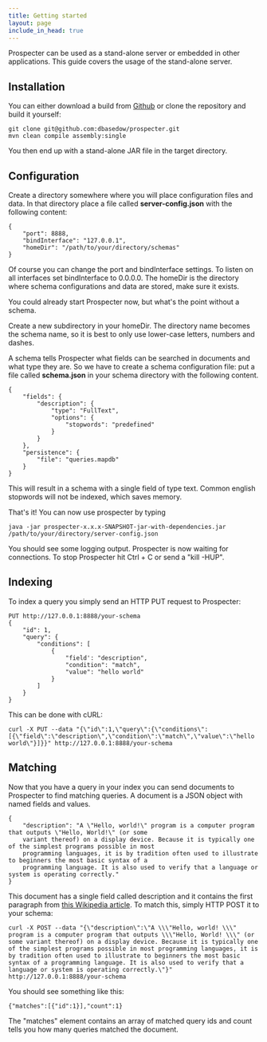 ```yaml
---
title: Getting started
layout: page
include_in_head: true
---
```


Prospecter can be used as a stand-alone server or embedded in other applications. This guide covers the usage of the
stand-alone server.

Installation
------------
You can either download a build from [Github](https://github.com/dbasedow/prospecter/releases) or clone the repository
and build it yourself:

    git clone git@github.com:dbasedow/prospecter.git
    mvn clean compile assembly:single

You then end up with a stand-alone JAR file in the target directory.

Configuration
-------------
Create a directory somewhere where you will place configuration files and data. In that directory place a file called
**server-config.json** with the following content:

    {
        "port": 8888,
        "bindInterface": "127.0.0.1",
        "homeDir": "/path/to/your/directory/schemas"
    }

Of course you can change the port and bindInterface settings. To listen on all interfaces set bindInterface to 0.0.0.0.
The homeDir is the directory where schema configurations and data are stored, make sure it exists.

You could already start Prospecter now, but what's the point without a schema.

Create a new subdirectory in your homeDir. The directory name becomes the schema name, so it is best to only use
lower-case letters, numbers and dashes.

A schema tells Prospecter what fields can be searched in documents and what type they are. So we have to create a
schema configuration file: put a file called **schema.json** in your schema directory with the following content.

    {
        "fields": {
            "description": {
                "type": "FullText",
                "options": {
                    "stopwords": "predefined"
                }
            }
        },
        "persistence": {
            "file": "queries.mapdb"
        }
    }

This will result in a schema with a single field of type text. Common english stopwords will not be indexed, which saves
memory.

That's it! You can now use prospecter by typing

    java -jar prospecter-x.x.x-SNAPSHOT-jar-with-dependencies.jar /path/to/your/directory/server-config.json

You should see some logging output. Prospecter is now waiting for connections. To stop Prospecter hit Ctrl + C or send a
"kill -HUP".


Indexing
--------
To index a query you simply send an HTTP PUT request to Prospecter:

    PUT http://127.0.0.1:8888/your-schema
    {
        "id": 1,
        "query": {
            "conditions": [
                {
                    "field': "description",
                    "condition": "match",
                    "value": "hello world"
                }
            ]
        }
    }

This can be done with cURL:

    curl -X PUT --data "{\"id\":1,\"query\":{\"conditions\":[{\"field\":\"description\",\"condition\":\"match\",\"value\":\"hello world\"}]}}" http://127.0.0.1:8888/your-schema

Matching
--------
Now that you have a query in your index you can send documents to Prospecter to find matching queries. A document is a
JSON object with named fields and values.

    {
        "description": "A \"Hello, world!\" program is a computer program that outputs \"Hello, World!\" (or some
        variant thereof) on a display device. Because it is typically one of the simplest programs possible in most
        programming languages, it is by tradition often used to illustrate to beginners the most basic syntax of a
        programming language. It is also used to verify that a language or system is operating correctly."
    }

This document has a single field called description and it contains the first paragraph from
[this Wikipedia article](http://en.wikipedia.org/wiki/Hello_World). To match this, simply HTTP POST it to your schema:

    curl -X POST --data "{\"description\":\"A \\\"Hello, world! \\\" program is a computer program that outputs \\\"Hello, World! \\\" (or some variant thereof) on a display device. Because it is typically one of the simplest programs possible in most programming languages, it is by tradition often used to illustrate to beginners the most basic syntax of a programming language. It is also used to verify that a language or system is operating correctly.\"}" http://127.0.0.1:8888/your-schema

You should see something like this:

    {"matches":[{"id":1}],"count":1}

The "matches" element contains an array of matched query ids and count tells you how many queries matched the document.